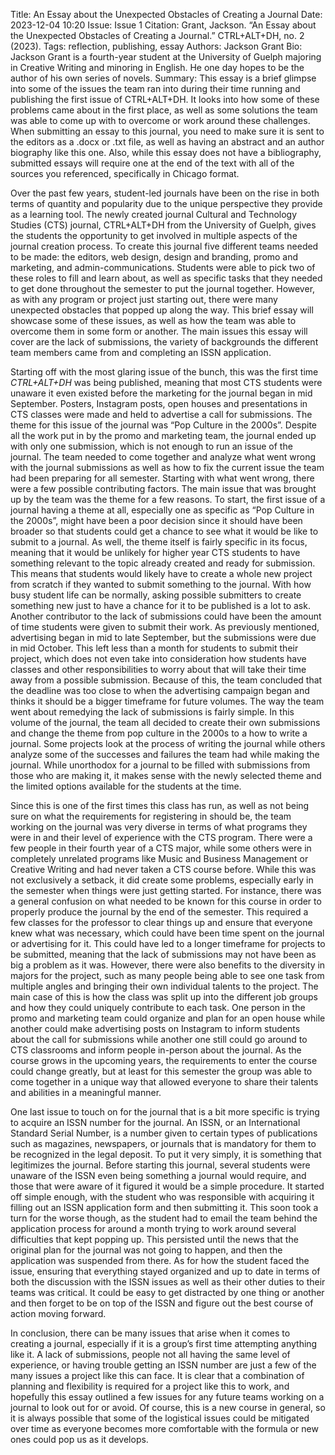 Title: An Essay about the Unexpected Obstacles of Creating a Journal
Date: 2023-12-04 10:20
Issue: Issue 1
Citation: Grant, Jackson. “An Essay about the Unexpected Obstacles of Creating a Journal.” CTRL+ALT+DH, no. 2 (2023).
Tags: reflection, publishing, essay
Authors: Jackson Grant
Bio: Jackson Grant is a fourth-year student at the University of Guelph majoring in Creative Writing and minoring in English. He one day hopes to be the author of his own series of novels.
Summary:
This essay is a brief glimpse into some of the issues the team ran into during their time running and publishing the first issue of CTRL+ALT+DH. It looks into how some of these problems came about in the first place, as well as some solutions the team was able to come up with to overcome or work around these challenges. When submitting an essay to this journal, you need to make sure it is sent to the editors as a .docx or .txt file, as well as having an abstract and an author biography like this one. Also, while this essay does not have a bibliography, submitted essays will require one at the end of the text with all of the sources you referenced, specifically in Chicago format.

Over the past few years, student-led journals have been on the rise in both terms of quantity and popularity due to the unique perspective they provide as a learning tool. The newly created journal Cultural and Technology Studies (CTS) journal, CTRL+ALT+DH from the University of Guelph, gives the students the opportunity to get involved in multiple aspects of the journal creation process. To create this journal five different teams needed to be made: the editors, web design, design and branding, promo and marketing, and admin-communications. Students were able to pick two of these roles to fill and learn about, as well as specific tasks that they needed to get done throughout the semester to put the journal together. However, as with any program or project just starting out, there were many unexpected obstacles that popped up along the way. This brief essay will showcase some of these issues, as well as how the team was able to overcome them in some form or another. The main issues this essay will cover are the lack of submissions, the variety of backgrounds the different team members came from and completing an ISSN application.

Starting off with the most glaring issue of the bunch, this was the first time *CTRL+ALT+DH* was being published, meaning that most CTS students were unaware it even existed before the marketing for the journal began in mid September. Posters, Instagram posts, open houses and presentations in CTS classes were made and held to advertise a call for submissions. The theme for this issue of the journal was “Pop Culture in the 2000s”. Despite all the work put in by the promo and marketing team, the journal ended up with only one submission, which is not enough to run an issue of the journal. The team needed to come together and analyze what went wrong with the journal submissions as well as how to fix the current issue the team had been preparing for all semester. Starting with what went wrong, there were a few possible contributing factors. The main issue that was brought up by the team was the theme for a few reasons. To start, the first issue of a journal having a theme at all, especially one as specific as “Pop Culture in the 2000s”, might have been a poor decision since it should have been broader so that students could get a chance to see what it would be like to submit to a journal. As well, the theme itself is fairly specific in its focus, meaning that it would be unlikely for higher year CTS students to have something relevant to the topic already created and ready for submission. This means that students would likely have to create a whole new project from scratch if they wanted to submit something to the journal. With how busy student life can be normally, asking possible submitters to create something new just to have a chance for it to be published is a lot to ask. Another contributor to the lack of submissions could have been the amount of time students were given to submit their work. As previously mentioned, advertising began in mid to late September, but the submissions were due in mid October. This left less than a month for students to submit their project, which does not even take into consideration how students have classes and other responsibilities to worry about that will take their time away from a possible submission. Because of this, the team concluded that the deadline was too close to when the advertising campaign began and thinks it should be a bigger timeframe for future volumes. The way the team went about remedying the lack of submissions is fairly simple. In this volume of the journal, the team all decided to create their own submissions and change the theme from pop culture in the 2000s to a how to write a journal. Some projects look at the process of writing the journal while others analyze some of the successes and failures the team had while making the journal. While unorthodox for a journal to be filled with submissions from those who are making it, it makes sense with the newly selected theme and the limited options available for the students at the time.

Since this is one of the first times this class has run, as well as not being sure on what the requirements for registering in should be, the team working on the journal was very diverse in terms of what programs they were in and their level of experience with the CTS program. There were a few people in their fourth year of a CTS major, while some others were in completely unrelated programs like Music and Business Management or Creative Writing and had never taken a CTS course before. While this was not exclusively a setback, it did create some problems, especially early in the semester when things were just getting started. For instance, there was a general confusion on what needed to be known for this course in order to properly produce the journal by the end of the semester. This required a few classes for the professor to clear things up and ensure that everyone knew what was necessary, which could have been time spent on the journal or advertising for it. This could have led to a longer timeframe for projects to be submitted, meaning that the lack of submissions may not have been as big a problem as it was. However, there were also benefits to the diversity in majors for the project, such as many people being able to see one task from multiple angles and bringing their own individual talents to the project. The main case of this is how the class was split up into the different job groups and how they could uniquely contribute to each task. One person in the promo and marketing team could organize and plan for an open house while another could make advertising posts on Instagram to inform students about the call for submissions while another one still could go around to CTS classrooms and inform people in-person about the journal. As the course grows in the upcoming years, the requirements to enter the course could change greatly, but at least for this semester the group was able to come together in a unique way that allowed everyone to share their talents and abilities in a meaningful manner.

One last issue to touch on for the journal that is a bit more specific is trying to acquire an ISSN number for the journal. An ISSN, or an International Standard Serial Number, is a number given to certain types of publications such as magazines, newspapers, or journals that is mandatory for them to be recognized in the legal deposit. To put it very simply, it is something that legitimizes the journal. Before starting this journal, several students were unaware of the ISSN even being something a journal would require, and those that were aware of it figured it would be a simple procedure. It started off simple enough, with the student who was responsible with acquiring it filling out an ISSN application form and then submitting it. This soon took a turn for the worse though, as the student had to email the team behind the application process for around a month trying to work around several difficulties that kept popping up. This persisted until the news that the original plan for the journal was not going to happen, and then the application was suspended from there. As for how the student faced the issue, ensuring that everything stayed organized and up to date in terms of both the discussion with the ISSN issues as well as their other duties to their teams was critical. It could be easy to get distracted by one thing or another and then forget to be on top of the ISSN and figure out the best course of action moving forward.

In conclusion, there can be many issues that arise when it comes to creating a journal, especially if it is a group’s first time attempting anything like it. A lack of submissions, people not all having the same level of experience, or having trouble getting an ISSN number are just a few of the many issues a project like this can face. It is clear that a combination of planning and flexibility is required for a project like this to work, and hopefully this essay outlined a few issues for any future teams working on a journal to look out for or avoid. Of course, this is a new course in general, so it is always possible that some of the logistical issues could be mitigated over time as everyone becomes more comfortable with the formula or new ones could pop us as it develops.